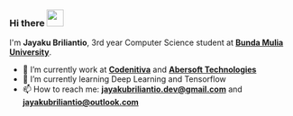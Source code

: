 ### Hi there <img src="https://github.com/TheDudeThatCode/TheDudeThatCode/blob/master/Assets/Hi.gif" width="30px"> 

I'm **Jayaku Briliantio**, 3rd year Computer Science student at [**Bunda Mulia University**](https://www.ubm.ac.id).

- 🔭 I’m currently work at [**Codenitiva**](https://www.linkedin.com/company/codenitiva) and [**Abersoft Technologies**](https://www.linkedin.com/company/abersoft-technologies)
- 🌱 I’m currently learning Deep Learning and Tensorflow
- 📫 How to reach me: **jayakubriliantio.dev@gmail.com** and **jayakubriliantio@outlook.com**
